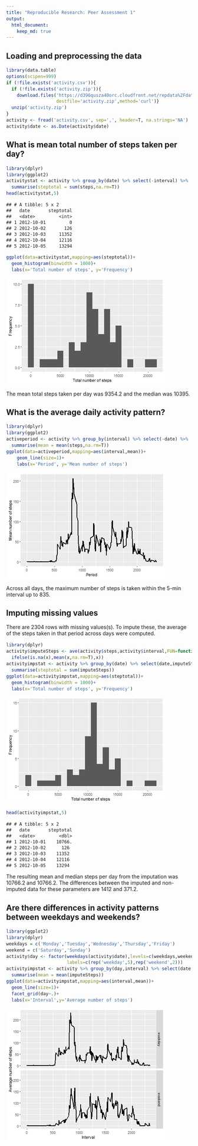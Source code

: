 ```yaml
---
title: "Reproducible Research: Peer Assessment 1"
output: 
  html_document:
    keep_md: true
---
```



## Loading and preprocessing the data

```r
library(data.table)
options(scipen=999)
if (!file.exists('activity.csv')){
  if (!file.exists('activity.zip')){
    download.files('https://d396qusza40orc.cloudfront.net/repdata%2Fdata%2Factivity.zip',
                   destfile='activity.zip',method='curl')}
  unzip('activity.zip')
}
activity <- fread('activity.csv', sep=',', header=T, na.strings='NA')
activity$date <- as.Date(activity$date)
```


## What is mean total number of steps taken per day?

```r
library(dplyr)
library(ggplot2)
activitystat <- activity %>% group_by(date) %>% select(-interval) %>% 
  summarise(steptotal = sum(steps,na.rm=T))
head(activitystat,5)
```

```
## # A tibble: 5 x 2
##   date       steptotal
##   <date>         <int>
## 1 2012-10-01         0
## 2 2012-10-02       126
## 3 2012-10-03     11352
## 4 2012-10-04     12116
## 5 2012-10-05     13294
```

```r
ggplot(data=activitystat,mapping=aes(steptotal))+
  geom_histogram(binwidth = 1000)+
  labs(x='Total number of steps', y='Frequency')
```

![plot of chunk unnamed-chunk-2](figure/unnamed-chunk-2-1.png)
  
The mean total steps taken per day was 9354.2 and the median was 10395.  

## What is the average daily activity pattern?

```r
library(dplyr)
library(ggplot2)
activeperiod <- activity %>% group_by(interval) %>% select(-date) %>% 
  summarise(mean = mean(steps,na.rm=T))
ggplot(data=activeperiod,mapping=aes(interval,mean))+
    geom_line(size=1)+
    labs(x='Period', y='Mean number of steps')
```

![plot of chunk unnamed-chunk-3](figure/unnamed-chunk-3-1.png)
  
Across all days, the maximum number of steps is taken within the 5-min interval up to 835.

## Imputing missing values
There are 2304 rows with missing values(s). To impute these, the average of the steps taken in that period across days were computed.

```r
library(dplyr)
activity$imputeSteps <- ave(activity$steps,activity$interval,FUN=function(x)
  ifelse(is.na(x),mean(x,na.rm=T),x))
activityimpstat <- activity %>% group_by(date) %>% select(date,imputeSteps) %>% 
  summarise(steptotal = sum(imputeSteps))
ggplot(data=activityimpstat,mapping=aes(steptotal))+
  geom_histogram(binwidth = 1000)+
  labs(x='Total number of steps', y='Frequency')
```

![plot of chunk unnamed-chunk-4](figure/unnamed-chunk-4-1.png)

```r
head(activityimpstat,5)
```

```
## # A tibble: 5 x 2
##   date       steptotal
##   <date>         <dbl>
## 1 2012-10-01    10766.
## 2 2012-10-02      126 
## 3 2012-10-03    11352 
## 4 2012-10-04    12116 
## 5 2012-10-05    13294
```
  
The resulting mean and median steps per day from the imputation was 10766.2 and 10766.2. The differences between the imputed and non-imputed data for these parameters are 1412 and 371.2. 


## Are there differences in activity patterns between weekdays and weekends?

```r
library(ggplot2)
library(dplyr)
weekdays = c('Monday','Tuesday','Wednesday','Thursday','Friday')
weekend = c('Saturday','Sunday')
activity$day <- factor(weekdays(activity$date),levels=c(weekdays,weekend),
                       labels=c(rep('weekday',5),rep('weekend',2)))
activityimpstat <- activity %>% group_by(day,interval) %>% select(date,interval:day) %>% 
  summarise(mean = mean(imputeSteps))
ggplot(data=activityimpstat,mapping=aes(interval,mean))+
  geom_line(size=1)+
  facet_grid(day~.)+
  labs(x='Interval',y='Average number of steps')
```

![plot of chunk unnamed-chunk-5](figure/unnamed-chunk-5-1.png)
